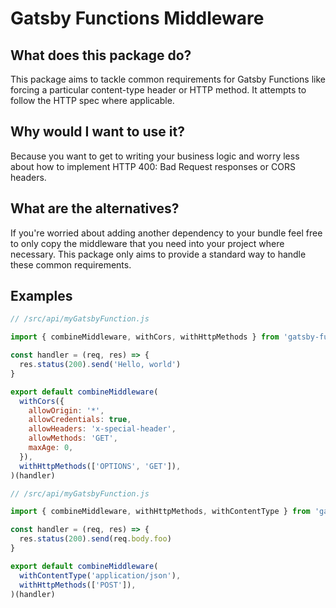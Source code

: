 # Gatsby Functions Middleware

## What does this package do?
This package aims to tackle common requirements for Gatsby Functions like forcing a particular content-type header or HTTP method. It attempts to follow the HTTP spec where applicable.

## Why would I want to use it?
Because you want to get to writing your business logic and worry less about how to implement HTTP 400: Bad Request responses or CORS headers. 

## What are the alternatives?
If you're worried about adding another dependency to your bundle feel free to only copy the middleware that you need into your project where necessary. This package only aims to provide a standard way to handle these common requirements.

## Examples

```js
// /src/api/myGatsbyFunction.js

import { combineMiddleware, withCors, withHttpMethods } from 'gatsby-functions-middleware'

const handler = (req, res) => {
  res.status(200).send('Hello, world')
}

export default combineMiddleware(
  withCors({
    allowOrigin: '*',
    allowCredentials: true,
    allowHeaders: 'x-special-header',
    allowMethods: 'GET',
    maxAge: 0,
  }),
  withHttpMethods(['OPTIONS', 'GET']),
)(handler)
```

```js
// /src/api/myGatsbyFunction.js

import { combineMiddleware, withHttpMethods, withContentType } from 'gatsby-functions-middleware'

const handler = (req, res) => {
  res.status(200).send(req.body.foo)
}

export default combineMiddleware(
  withContentType('application/json'),
  withHttpMethods(['POST']),
)(handler)
```